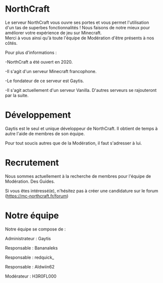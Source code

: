 # NorthCraft
Le serveur NorthCraft vous ouvre ses portes et vous permet l'utilisation d'un tas de superbes fonctionnalités ! 
Nous faisons de notre mieux pour améliorer votre expérience de jeu sur Minecraft.  
Merci à vous ainsi qu'à toute l'équipe de Modération d'être présents à nos côtés.


Pour plus d'informations :

-NorthCraft a été ouvert en 2020. 

-Il s'agit d'un serveur Minecraft francophone.

-Le fondateur de ce serveur est Gaytis.

-Il s'agit actuellement d'un serveur Vanilla. D'autres serveurs se rajouteront par la suite.

# Développement
Gaytis est le seul et unique développeur de NorthCraft.
Il obtient de temps à autre l'aide de membres de son équipe.

Pour tout soucis autres que de la Modération, il faut s'adresser à lui.

# Recrutement
Nous sommes actuellement à la recherche de membres pour l'équipe de Modération. Des Guides.

Si vous êtes intéressé(e), n'hésitez pas à créer une candidature sur le forum (<URL>https://mc-northcraft.fr/forum</URL>)

# Notre équipe

Notre équipe se compose de :

Administrateur : Gaytis

Responsable : Bananaleks

Responsable : redquick_

Responsable : Aldwiin62

Modérateur : H3R0FL000

